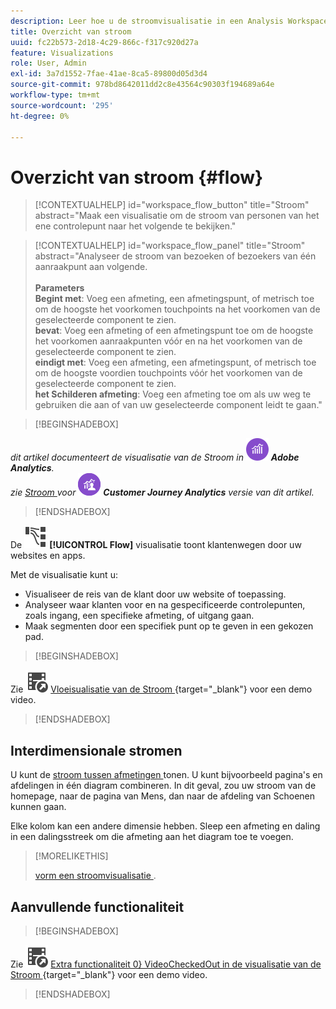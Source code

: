 ```yaml
---
description: Leer hoe u de stroomvisualisatie in een Analysis Workspace kunt gebruiken.
title: Overzicht van stroom
uuid: fc22b573-2d18-4c29-866c-f317c920d27a
feature: Visualizations
role: User, Admin
exl-id: 3a7d1552-7fae-41ae-8ca5-89800d05d3d4
source-git-commit: 978bd8642011dd2c8e43564c90303f194689a64e
workflow-type: tm+mt
source-wordcount: '295'
ht-degree: 0%

---
```


# Overzicht van stroom {#flow}

<!-- markdownlint-disable MD034 -->

>[!CONTEXTUALHELP]
>id="workspace_flow_button"
>title="Stroom"
>abstract="Maak een visualisatie om de stroom van personen van het ene controlepunt naar het volgende te bekijken."

>[!CONTEXTUALHELP]
>id="workspace_flow_panel"
>title="Stroom"
>abstract="Analyseer de stroom van bezoeken of bezoekers van één aanraakpunt aan volgende.<br/><br/>**Parameters &#x200B;**<br/>**Begint met**: Voeg een afmeting, een afmetingspunt, of metrisch toe om de hoogste het voorkomen touchpoints na het voorkomen van de geselecteerde component te zien.<br/>**bevat**: Voeg een afmeting of een afmetingspunt toe om de hoogste het voorkomen aanraakpunten vóór en na het voorkomen van de geselecteerde component te zien.<br/>**eindigt met**: Voeg een afmeting, een afmetingspunt, of metrisch toe om de hoogste voordien touchpoints vóór het voorkomen van de geselecteerde component te zien.<br/>**het Schilderen afmeting**: Voeg een afmeting toe om als uw weg te gebruiken die aan of van uw geselecteerde component leidt te gaan."

<!-- markdownlint-enable MD034 -->


>[!BEGINSHADEBOX]

_dit artikel documenteert de visualisatie van de Stroom in_ ![ AdobeAnalytics ](/help/assets/icons/AdobeAnalytics.svg) _&#x200B;**Adobe Analytics**._<br/>_zie [ Stroom ](https://experienceleague.adobe.com/en/docs/analytics-platform/using/cja-workspace/visualizations/flow/flow) voor_ ![ CustomerJourneyAnalytics ](/help/assets/icons/CustomerJourneyAnalytics.svg) _&#x200B;**Customer Journey Analytics** versie van dit artikel._

>[!ENDSHADEBOX]

De ![ GraphPathing ](/help/assets/icons/GraphPathing.svg) **[!UICONTROL Flow]** visualisatie toont klantenwegen door uw websites en apps.

Met de visualisatie kunt u:

* Visualiseer de reis van de klant door uw website of toepassing.
* Analyseer waar klanten voor en na gespecificeerde controlepunten, zoals ingang, een specifieke afmeting, of uitgang gaan.
* Maak segmenten door een specifiek punt op te geven in een gekozen pad.



>[!BEGINSHADEBOX]

Zie ![ VideoCheckedOut ](/help/assets/icons/VideoCheckedOut.svg) [ Vloeisualisatie van de Stroom ](https://video.tv.adobe.com/v/344222?quality=12&learn=on){target="_blank"} voor een demo video.

>[!ENDSHADEBOX]


## Interdimensionale stromen

U kunt de [ stroom tussen afmetingen ](/help/analyze/analysis-workspace/visualizations/c-flow/multi-dimensional-flow.md) tonen. U kunt bijvoorbeeld pagina&#39;s en afdelingen in één diagram combineren. In dit geval, zou uw stroom van de homepage, naar de pagina van Mens, dan naar de afdeling van Schoenen kunnen gaan.

Elke kolom kan een andere dimensie hebben. Sleep een afmeting en daling in een dalingsstreek om die afmeting aan het diagram toe te voegen.

>[!MORELIKETHIS]
>
>[ vorm een stroomvisualisatie ](/help/analyze/analysis-workspace/visualizations/c-flow/create-flow.md).
>


## Aanvullende functionaliteit

>[!BEGINSHADEBOX]

Zie ![&#128279;](/help/assets/icons/VideoCheckedOut.svg) [ Extra functionaliteit 0&rbrace; VideoCheckedOut in de visualisatie van de Stroom ](https://video.tv.adobe.com/v/24044?quality=12&learn=on){target="_blank"} voor een demo video.

>[!ENDSHADEBOX]


